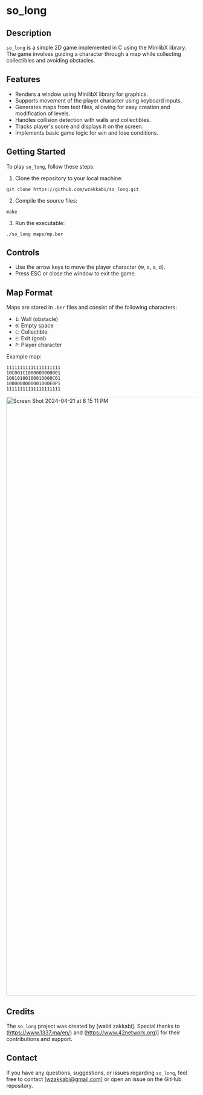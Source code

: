 # so_long

## Description
`so_long` is a simple 2D game implemented in C using the MinilibX library. The game involves guiding a character through a map while collecting collectibles and avoiding obstacles.

## Features
- Renders a window using MinilibX library for graphics.
- Supports movement of the player character using keyboard inputs.
- Generates maps from text files, allowing for easy creation and modification of levels.
- Handles collision detection with walls and collectibles.
- Tracks player's score and displays it on the screen.
- Implements basic game logic for win and lose conditions.

## Getting Started
To play `so_long`, follow these steps:

1. Clone the repository to your local machine:
```shell
git clone https://github.com/wzakkabi/so_long.git
```
2. Compile the source files:
```shell
make
```
3. Run the executable:
```shell
./so_long maps/mp.ber
```

## Controls
- Use the arrow keys to move the player character (w, s, a, d).
- Press ESC or close the window to exit the game.

## Map Format
Maps are stored in `.ber` files and consist of the following characters:
- `1`: Wall (obstacle)
- `0`: Empty space
- `C`: Collectible
- `E`: Exit (goal)
- `P`: Player character

Example map:
```shell
11111111111111111111
10C001C1000000000001
10010100100010000C01
1000000000001000E0P1
11111111111111111111
```
<img width="1579" alt="Screen Shot 2024-04-21 at 8 15 11 PM" src="https://github.com/wzakkabi/so_long/assets/114888333/c4269ce5-a38b-4e60-b607-aa277faf7ac2">

## Credits
The `so_long` project was created by [walid zakkabi]. Special thanks to (https://www.1337.ma/en/) and (https://www.42network.org)] for their contributions and support.

## Contact
If you have any questions, suggestions, or issues regarding `so_long`, feel free to contact [wzakkabi@gmail.com] or open an issue on the GitHub repository.
